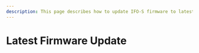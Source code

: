 ```yaml
---
description: This page describes how to update IFO-S firmware to latest.
---
```


# Latest Firmware Update

